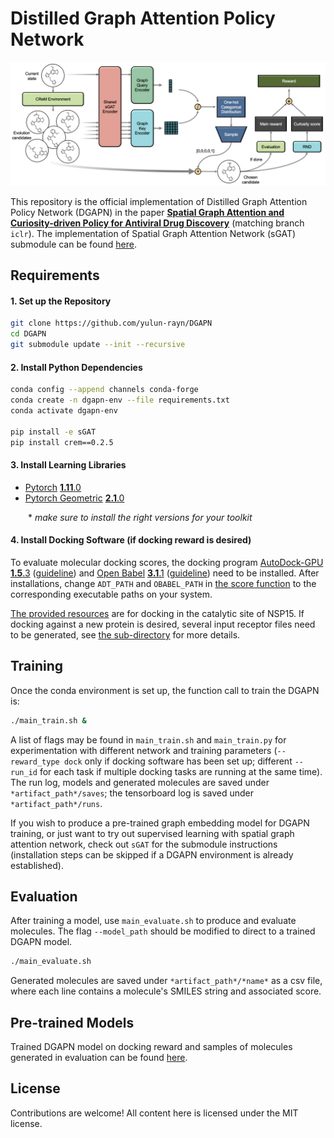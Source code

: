 # Distilled Graph Attention Policy Network
![](figure/DGAPN.png)

This repository is the official implementation of Distilled Graph Attention Policy Network (DGAPN) in the paper [**Spatial Graph Attention and Curiosity-driven Policy for Antiviral Drug Discovery**](http://arxiv.org/abs/2106.02190) (matching branch `iclr`). The implementation of Spatial Graph Attention Network (sGAT) submodule can be found [here](https://github.com/yulun-rayn/sGAT).


## Requirements

#### 1. Set up the Repository
```bash
git clone https://github.com/yulun-rayn/DGAPN
cd DGAPN
git submodule update --init --recursive
```

#### 2. Install Python Dependencies
```bash
conda config --append channels conda-forge
conda create -n dgapn-env --file requirements.txt
conda activate dgapn-env

pip install -e sGAT
pip install crem==0.2.5
```

#### 3. Install Learning Libraries
- [Pytorch](https://pytorch.org/) [**1.11**.0](https://pytorch.org/get-started/previous-versions/)
- [Pytorch Geometric](https://pytorch-geometric.readthedocs.io/en/latest/) [**2.1**.0](https://pytorch-geometric.readthedocs.io/en/1.7.0/notes/installation.html)

  \* *make sure to install the right versions for your toolkit*

#### 4. Install Docking Software (if docking reward is desired)

To evaluate molecular docking scores, the docking program [AutoDock-GPU](https://github.com/ccsb-scripps/AutoDock-GPU/wiki) [**1.5**.3](https://github.com/ccsb-scripps/AutoDock-GPU/releases) ([guideline](https://github.com/ccsb-scripps/AutoDock-GPU/wiki/Guideline-for-users)) and [Open Babel](https://github.com/openbabel/openbabel/wiki) [**3.1**.1](https://github.com/openbabel/openbabel/releases) ([guideline](https://openbabel.org/docs/current/Installation/install.html)) need to be installed. After installations, change `ADT_PATH` and `OBABEL_PATH` in [the score function](dgapn/reward/adtgpu/get_score.py) to the corresponding executable paths on your system.

[The provided resources](dgapn/reward/adtgpu/receptor) are for docking in the catalytic site of NSP15. If docking against a new protein is desired, several input receptor files need to be generated, see [the sub-directory](dgapn/reward/adtgpu) for more details.


## Training

Once the conda environment is set up, the function call to train the DGAPN is:

```bash
./main_train.sh &
```

A list of flags may be found in `main_train.sh` and `main_train.py` for experimentation with different network and training parameters (`--reward_type dock` only if docking software has been set up; different `--run_id` for each task if multiple docking tasks are running at the same time). The run log, models and generated molecules are saved under `*artifact_path*/saves`; the tensorboard log is saved under `*artifact_path*/runs`.

If you wish to produce a pre-trained graph embedding model for DGAPN training, or just want to try out supervised learning with spatial graph attention network, check out `sGAT` for the submodule instructions (installation steps can be skipped if a DGAPN environment is already established).


## Evaluation

After training a model, use `main_evaluate.sh` to produce and evaluate molecules. The flag `--model_path` should be modified to direct to a trained DGAPN model.

```bash
./main_evaluate.sh
```

Generated molecules are saved under `*artifact_path*/*name*` as a csv file, where each line contains a molecule's SMILES string and associated score.


## Pre-trained Models
Trained DGAPN model on docking reward and samples of molecules generated in evaluation can be found [here](https://github.com/yulun-rayn/SGAnCP4ADD).


## License

Contributions are welcome! All content here is licensed under the MIT license.
